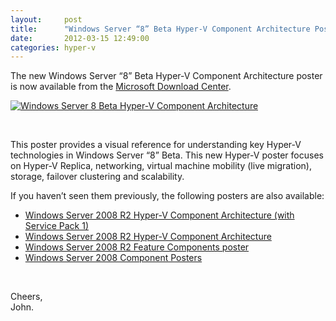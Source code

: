 ```yaml
---
layout:     post
title:      "Windows Server “8” Beta Hyper-V Component Architecture Poster"
date:       2012-03-15 12:49:00
categories: hyper-v
---
```

The new Windows Server “8” Beta Hyper-V Component Architecture poster is now available from the [Microsoft Download Center](http://www.microsoft.com/download/en/details.aspx?id=29189).

[![Windows Server 8 Beta Hyper-V Component Architecture](https://msdnshared.blob.core.windows.net/media/TNBlogsFS/prod.evol.blogs.technet.com/CommunityServer.Blogs.Components.WeblogFiles/00/00/00/50/45/metablogapi/2211.Windows-Server-8-Beta-Hyper-V-Component-Architecture_0FEF9E6A.jpg)](http://www.microsoft.com/download/en/details.aspx?id=29189)

 

This poster provides a visual reference for understanding key Hyper-V technologies in Windows Server “8” Beta. This new Hyper-V poster focuses on Hyper-V Replica, networking, virtual machine mobility (live migration), storage, failover clustering and scalability.

If you haven’t seen them previously, the following posters are also available:

  * [Windows Server 2008 R2 Hyper-V Component Architecture (with Service Pack 1)](http://www.microsoft.com/download/en/details.aspx?id=2688)
  * [Windows Server 2008 R2 Hyper-V Component Architecture](http://www.microsoft.com/download/en/details.aspx?displaylang=en&id=3501)
  * [Windows Server 2008 R2 Feature Components poster](http://www.microsoft.com/download/en/details.aspx?displaylang=en&id=7002)
  * [Windows Server 2008 Component Posters](http://www.microsoft.com/download/en/details.aspx?displaylang=en&id=17881)



 

Cheers,   
John.
